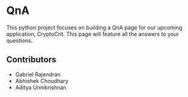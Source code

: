 # QnA

This python project focuses on building a QnA page for our upcoming application, CryptoCrit. This page will feature all the answers to your questions.

## Contributors

- Gabriel Rajendran
- Abhishek Choudhary
- Aditya Unnikrishnan